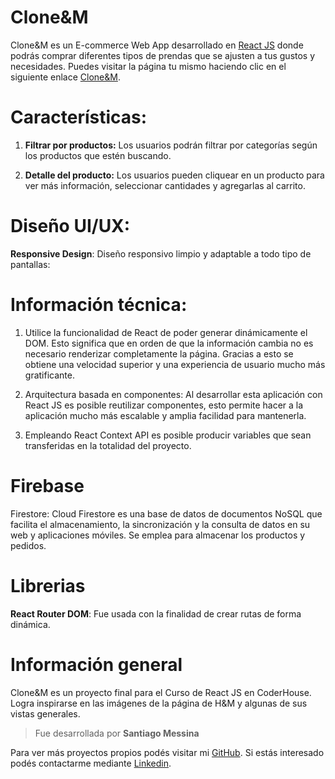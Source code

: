   

# Clone&M

Clone&M es un E-commerce Web App desarrollado en [React JS](https://reactjs.org/) donde podrás comprar diferentes tipos de prendas que se ajusten a tus gustos y necesidades. Puedes visitar la página tu mismo haciendo clic en el siguiente enlace [Clone&M](https://santiagomessina1.github.io/Proyectos-React-CoderHouse/).

  

 

  

  

# Características:

  

  

1.  **Filtrar por productos:** Los usuarios podrán filtrar por categorías  según los productos que estén buscando.

  

2. **Detalle del producto:** Los usuarios pueden cliquear en un producto para ver más  información, seleccionar cantidades y agregarlas al carrito.

  

  

# Diseño UI/UX:

  

  

**Responsive Design**: Diseño responsivo limpio y adaptable a todo tipo de pantallas:

  

  

# Información  técnica:

  

  

1. Utilice la funcionalidad de React de poder generar dinámicamente el DOM. Esto significa que en orden de que la información cambia no es necesario renderizar completamente la página. Gracias a esto se obtiene una velocidad superior y una experiencia de usuario mucho más gratificante.

  

2. Arquitectura basada en componentes: Al desarrollar esta aplicación con React JS es posible reutilizar componentes, esto permite hacer a la aplicación mucho más escalable y amplia facilidad para mantenerla.

  

3. Empleando React Context API es posible producir variables que sean transferidas en la totalidad del proyecto.

  

  

# Firebase

  

  

Firestore: Cloud  Firestore es una base de datos de documentos NoSQL que facilita el almacenamiento, la sincronización y la consulta de datos en su web y aplicaciones móviles. Se emplea para almacenar los productos y pedidos.

  

  

# Librerias

  

  

**React Router DOM**: Fue usada con la finalidad de crear rutas de forma dinámica.

  

  

# Información general

  

  

Clone&M es un proyecto final para el Curso de React JS en CoderHouse. Logra inspirarse en las imágenes de la página de H&M y algunas de sus vistas generales.

> Fue desarrollada por **Santiago Messina**

  

  

Para ver más proyectos propios podés visitar mi [GitHub](https://github.com/santiagomessina1). Si estás interesado podés contactarme mediante [Linkedin](https://www.linkedin.com/in/santiago-messina-a8924523b/).
